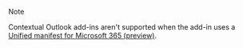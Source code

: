 > [!NOTE]
> Contextual Outlook add-ins aren't supported when the add-in uses a [Unified manifest for Microsoft 365 (preview)](../develop/json-manifest-overview.md).
